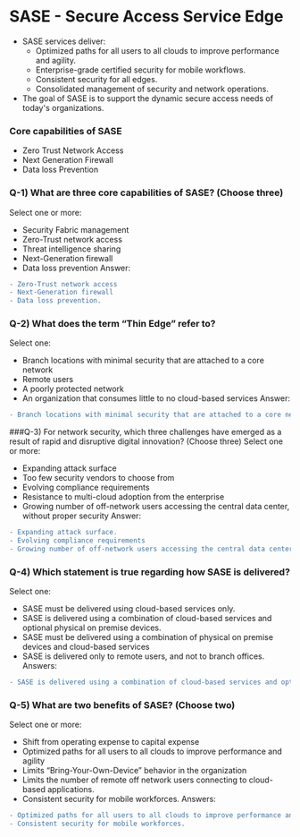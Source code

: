 # SASE - Secure Access Service Edge

- SASE services deliver:
  * Optimized paths for all users to all clouds to improve performance and agility.
  * Enterprise-grade certified security for mobile workflows.
  * Consistent security for all edges.
  * Consolidated management of security and network operations.
- The goal of SASE is to support the dynamic secure access needs of today's organizations.

### Core capabilities of SASE
- Zero Trust Network Access
- Next Generation Firewall
- Data loss Prevention

### Q-1) What are three core capabilities of SASE? (Choose three)
Select one or more:
- Security Fabric management
- Zero-Trust network access
- Threat intelligence sharing
- Next-Generation firewall
- Data loss prevention
Answer:
```diff
- Zero-Trust network access
- Next-Generation firewall
- Data loss prevention.
```

### Q-2) What does the term “Thin Edge” refer to?
Select one:
- Branch locations with minimal security that are attached to a core network
- Remote users
- A poorly protected network
- An organization that consumes little to no cloud-based services
Answer:
```diff
- Branch locations with minimal security that are attached to a core network.
```

###Q-3) For network security, which three challenges have emerged as a result of rapid and disruptive digital innovation? (Choose three)
Select one or more:
- Expanding attack surface
- Too few security vendors to choose from
- Evolving compliance requirements
- Resistance to multi-cloud adoption from the enterprise
- Growing number of off-network users accessing the central data center, without proper security
Answer:
```diff
- Expanding attack surface.
- Evolving compliance requirements
- Growing number of off-network users accessing the central data center, without proper security.
```

### Q-4) Which statement is true regarding how SASE is delivered?
Select one:
- SASE must be delivered using cloud-based services only.
- SASE is delivered using a combination of cloud-based services and optional physical on premise devices.
- SASE must be delivered using a combination of physical on premise devices and cloud-based services
- SASE is delivered only to remote users, and not to branch offices.
Answers:
```diff
- SASE is delivered using a combination of cloud-based services and optional physical on premise devices.
```

### Q-5) What are two benefits of SASE? (Choose two)
Select one or more:
- Shift from operating expense to capital expense
- Optimized paths for all users to all clouds to improve performance and agility
- Limits “Bring-Your-Own-Device” behavior in the organization
- Limits the number of remote off network users connecting to cloud-based applications.
- Consistent security for mobile workforces.
Answers:
```diff
- Optimized paths for all users to all clouds to improve performance and agility
- Consistent security for mobile workforces.
```
